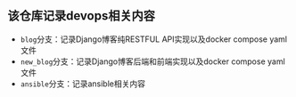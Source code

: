 ## 该仓库记录devops相关内容


- `blog`分支：记录Django博客纯RESTFUL API实现以及docker compose yaml文件
- `new_blog`分支：记录Django博客后端和前端实现以及docker compose yaml文件
- `ansible`分支：记录ansible相关内容
